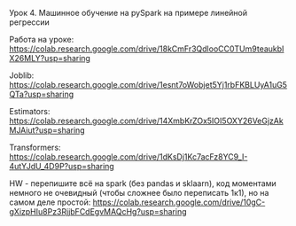 Урок 4. Машинное обучение на pySpark на примере линейной регрессии

Работа на уроке: https://colab.research.google.com/drive/18kCmFr3QdlooCC0TUm9teaukbIX26MLY?usp=sharing

Joblib: https://colab.research.google.com/drive/1esnt7oWobjet5Yj1rbFKBLUyA1uG5QTa?usp=sharing

Estimators: https://colab.research.google.com/drive/14XmbKrZOx5IOI5OXY26VeGjzAkMJAiut?usp=sharing

Transformers: https://colab.research.google.com/drive/1dKsDj1Kc7acFz8YC9_I-4utYJdU_4D9P?usp=sharing

HW - перепишите всё на spark (без pandas и sklaarn), код моментами немного не очевидный (чтобы сложнее было переписать 1к1), но на самом деле простой: https://colab.research.google.com/drive/10gC-gXizpHIu8Pz3RjjbFCdEgvMAQcHg?usp=sharing
